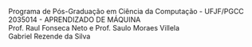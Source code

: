 Programa de Pós-Graduação em Ciência da Computação - UFJF/PGCC\
2035014 - APRENDIZADO DE MÁQUINA\
Prof. Raul Fonseca Neto e Prof. Saulo Moraes Villela\
Gabriel Rezende da Silva
